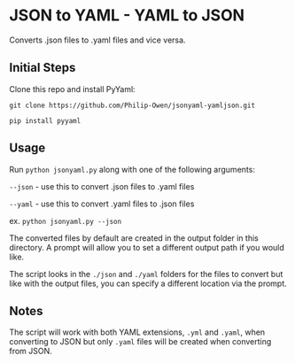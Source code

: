# JSON to YAML - YAML to JSON

Converts .json files to .yaml files and vice versa.

## Initial Steps

Clone this repo and install PyYaml:

`git clone https://github.com/Philip-Owen/jsonyaml-yamljson.git`

`pip install pyyaml`

## Usage

Run `python jsonyaml.py` along with one of the following arguments:

`--json` - use this to convert .json files to .yaml files

`--yaml` - use this to convert .yaml files to .json files

ex. `python jsonyaml.py --json`

The converted files by default are created in the output folder in this directory. A prompt will allow you to set a different output path if you would like.

The script looks in the `./json` and `./yaml` folders for the files to convert but like with the output files, you can specify a different location via the prompt.

## Notes

The script will work with both YAML extensions, `.yml` and `.yaml`, when converting to JSON but only `.yaml` files will be created when converting from JSON.
